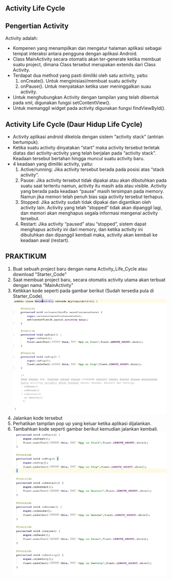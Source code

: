 ## Activity Life Cycle
## Pengertian Activity

Activity adalah:
-	Kompenen yang menampilkan dan mengatur halaman aplikasi sebagai tempat interaksi antara pengguna dengan aplikasi Android.
-	Class MainActivity secara otomatis akan ter-generate ketika membuat suatu project, dimana Class tersebut merupakan extends dari Class Activity.
-	Terdapat dua method yang pasti dimiliki oleh satu activity, yaitu:
    1. onCreate(). Untuk menginisiasi/membuat suatu activity
    2.	onPause(). Untuk menyatakan ketika user meninggalkan suau activity.
-	Untuk menghubungkan Activity dengan tampilan yang telah dibentuk pada xml, digunakan fungsi setContentView().
-	Untuk memanggil widget pada activity digunakan fungsi findViewById().

## Activity Life Cycle (Daur Hidup Life Cycle)
-	Activity aplikasi android dikelola dengan sistem “activity stack” (antrian bertumpuk).
-	Ketika suatu activity dinyatakan “start” maka activity tersebut terletak diatas dari activity-activity yang telah berjalan pada “activity stack”. Keadaan tersebut bertahan hingga muncul suatu activity baru.
-	4 keadaan yang dimiliki activity, yaitu:
    1.	Active/running: Jika activity tersebut berada pada posisi atas “stack activity”.
    2. Pause: Jika activity tersebut tidak dipakai atau akan dibutuhkan pada suatu saat tertentu namun, activity itu masih ada atau visible. Activity yang berada pada keadaan “pause” masih tersimpan pada memory. Namun jika memori telah penuh bias saja activity tersebut terhapus. 
    3. Stopped: Jika activity sudah tidak dipakai dan digantikan oleh activity lain. Activity yang telah “stopped” tidak akan dipanggil lagi, dan memori akan menghapus segala informasi mengenai activity tersebut. 
    4. Restart: Jika activity “paused” atau “stopped”, sistem dapat menghapus activity ini dari memory, dan ketika activity ini dibutuhkan dan dipanggil kembali maka, activity akan kembali ke keadaan awal (restart).

## PRAKTIKUM

1. Buat sebuah project baru dengan nama Activity_Life_Cycle atau download "Starter_Code"
2. Saat membuat project baru, secara otomatis activity utama akan terbuat dengan nama "MainActivity"
3. Ketikkan kode seperti pada gambar berikut (Sudah tersedia pula di Starter_Code).
    ![activity1](activity1.JPG)
4. Jalankan kode tersebut
5. Perhatikan tampilan pop up yang keluar ketika aplikasi dijalankan.
6. Tambahkan kode seperti gambar berikut kemudian jalankan kembali.
  ![activity](avtivity2.JPG)


